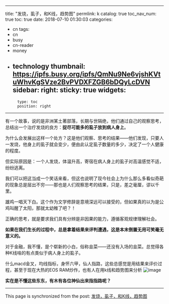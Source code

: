 
---
title: "发烧，虱子，和K线，趋势图"
permlink: k
catalog: true
toc_nav_num: true
toc: true
date: 2018-07-10 01:30:03
categories:
- cn
tags:
- cn
- busy
- cn-reader
- money
- technology
thumbnail: https://ipfs.busy.org/ipfs/QmNu9Ne6vjshKVtuWhvKgSVze2BvPVDXFZGB6bDQyLcDVN
sidebar:
    right:
        sticky: true
widgets:
    -
        type: toc
        position: right
---


有一个故事，说的是非洲某土著部落，长期与世隔绝，他们通过自己的观察思考，总结出一个治疗发烧的良方：**捉尽可能多的虱子放到病人身上**。

为什么会发展出这样一个处方？这是他们观察、思考的结果——他们发现，只要人一发烧，他身上的虱子就会变少，便由此认定虱子数量的多少，决定了一个人健康的程度。

但实际原因是：一个人发烧，体温升高，寄宿在病人身上的虱子对高温感觉不适，纷纷逃离。

我们可以把这当成一个笑话来看，但这也说明了现今社会上为什么那么多看似奇葩的现象总是层出不穷——那也是人们观察思考的结果，只是，差之毫厘，谬以千里。

雄鸡一唱天下白。这个作为文学修辞是意境深远可以接受的，但如果真的以为是公鸡叫醒了太阳，那就太幼稚了吧？！

正确的思考，就是要求我们具有分辨是非因果的能力，遵循客观规律理解社会。

**如果在我们生长的过程中，总是拿着结果来评判遭遇，这是本末倒置无用可笑毫无意义的。**

对于金融，我不懂，是个崭新的小白，俗称韭菜——还没有入场的韭菜。总觉得各种K线啥的有点类似于病人身上的虱子。

什么macd金叉，均线指标，身怀六甲，仙人指路，这些总感觉是用结果来评价过程，甚至于现在大热的EOS RAM炒作，也有人在用k线和趋势图来分析
![image](https://ipfs.busy.org/ipfs/QmNu9Ne6vjshKVtuWhvKgSVze2BvPVDXFZGB6bDQyLcDVN)

**实在是不懂这些东东，有木有各位神仙出来指指路呢？**

- - -

This page is synchronized from the post: [发烧，虱子，和K线，趋势图](https://steemit.com/@julian2013/k)
